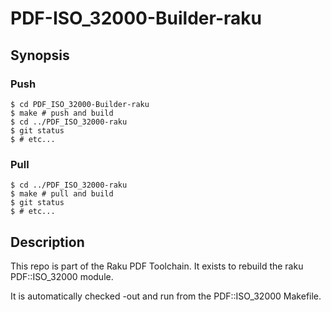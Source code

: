 # PDF-ISO_32000-Builder-raku

## Synopsis

### Push
```
$ cd PDF_ISO_32000-Builder-raku
$ make # push and build
$ cd ../PDF_ISO_32000-raku
$ git status
$ # etc...
```

### Pull

```
$ cd ../PDF_ISO_32000-raku
$ make # pull and build
$ git status
$ # etc...
```

## Description

This repo is part of the Raku PDF Toolchain. It exists to rebuild the raku
PDF::ISO_32000 module.

It is automatically checked -out and run from the PDF::ISO_32000 Makefile.
